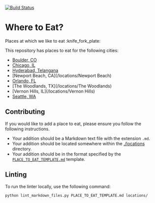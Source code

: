[![Build Status](https://travis-ci.org/TheCognizantFoundry/places-to-eat.svg?branch=master)](https://travis-ci.org/TheCognizantFoundry/places-to-eat)

# Where to Eat?

Places at which we like to eat :knife_fork_plate:

This repository has places to eat for the following cities:

* [Boulder, CO](/locations/boulder)
* [Chicago, IL](/locations/Chicago)
* [Hyderabad, Telangana](/locations/Hyderabad)
* [Newport Beach, CA](/locations/Newport Beach)
* [Orlando, FL](/locations/Orlando)
* [The Woodlands, TX](/locations/The Woodlands)
* [Vernon Hills, IL](/locations/Vernon Hills)
* [Seattle, WA](/locations/Seattle)

## Contributing

If you would like to add a place to eat, please ensure you follow the following instructions.

* Your addition should be a Markdown text file with the extension `.md`.
* Your addition should be located somewhere within the
  [./locations](/locations/) directory.
* Your addition should be in the format specified by the
  [`PLACE_TO_EAT_TEMPLATE.md`](./PLACE_TO_EAT_TEMPLATE.md) template.

## Linting

To run the linter locally, use the following command:

  ```sh
  python lint_markdown_files.py PLACE_TO_EAT_TEMPLATE.md locations/
  ```
